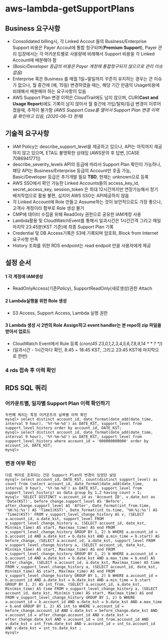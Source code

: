 # aws-lambda-getSupportPlans

## Business 요구사항
- Consolidated billing시, 각 Linked Accout 들의 Business/Enterprise Support 비용은 Payer Accout에 통합 청구되며(**Premium Support**), Payer 관리 입장에서는 각 어카운트별로 사용량에 비례해서 Support 비용을 각 Linked Account에 배분해야 함
- *(Basic/Developer 등급의 비용은 Payer 계정에 통합청구되지 않으므로 관리 이슈 없음)*
- Enterprise 혹은 Business 를 매월 1일~말일까지 꾸준히 유지하는 경우는 큰 이슈가 없으나, 월 중간에 (예, 15일) 변경하였을 때는, 해당 기간 만큼의 Usage비용에 비례해서 배분해야 하는 요구사항이 있음
- AWS Support Plan 변경 이력은 CloudTrail에도 남지 않으며, CUR(**Cost and Usage Report**)에도 기록이 남지 않아서 월 중간에 가입/탈퇴/등급 변경이 이루어졌을때, 추적이 불가함 *(AWS Support Case를 열어서 Support Plan 변경 이력을 확인하고 있음, (2020-06-13 현재)*

## 기술적 요구사항
- IAM Policy는 describe_support_level을 제공하고 있으나, API는 아직까지 제공하지 않고 있으며, ETA도 불명확한 상태임 (AWS문의 후 답변, [CASE 7086941771])
- describe_severity_levels API의 등급에 따라서 Support Plan 확인이 가능하나, 해당 API는 Business/Enterprise 등급의 Account만 호출 가능, Basic/Developer 등급은 추가개발 필요 **TBD**, 현재는 unknown으로 등록 
- AWS SSO에서 확인 가능한 Linked Accounts들의 access_key_id, secret_access_key, session_token 은 최대 12시간까지만 연장가능해서 정기 배치작업으로 활용 불편, 심지어 AWS SSO는 API제공하지 않음
- 각 Linked Account에 Role 만들고 Assume하는 것이 보안적으로도 가장 좋으나, 고객사 계정이라 함부로 Role 생성 불가
- CMP에 데이터 수집을 위해 ReadOnly 권한으로 공유한 IAM계정 사용
- Lambda활용 및 CloudWatchEvent를 통해서 일과시간은 1시간간격 그리고 매일 마지막 23:45분(KST 기준)에 최종 Support Plan 기록
- Credential 및 DB Access기록은 S3에 기록되며 암호화, Block from Internet 요구사항 만족
- History 조회를 위한 RDS endpoint는 read endpoit 만을 사용자에게 제공

## 설정 순서
#### 1 각 계정에 IAM생성
- ReadOnlyAccess(기존Policy), SupportReadOnly(새로생성)권한 Attach
#### 2 Lambda실행을 위한 Role 생성
- S3 Access, Support Access, Lambda 실행 권한
#### 3 Lambda 생성 시 2번의 Role Assign하고 event handler는 본 repo의 zip 파일을 받아서 업로드
- CloudWatch Event에서 Rule 등록 (*cron(45 23,0,1,2,3,4,5,6,7,8,9,14 \* \* \? \*)*)
- (일과시간 - 1시간마다 확인, 8:45 ~ 18:45 KST, 그리고 23:45 KST에 마지막으로 한번)
### 4 rds 접속 후 이력 확인

## RDS SQL 쿼리
### 어카운트별, 일자별 Support Plan 이력 확인하기
    두번째 쿼리는 특정 어카운트의 날짜별 이력 확인
    mysql> select distinct account_id, date_format(date_add(date_time, interval 9 hour), '%Y-%m-%d') as DATE_KST, support_level from support_level_history order by account_id, DATE_KST;
    mysql> select distinct account_id, date_format(date_add(date_time, interval 9 hour), '%Y-%m-%d') as DATE_KST, support_level from support_level_history where account_id = '000000000000' order by account_id, DATE_KST;
    mysql>

### 변경 여부 확인
    다음 쿼리로 조회되는 건은 Support Plan의 변경이 있었던 날임
    mysql> select account_id, DATE_KST, count(distinct support_level) as count from (select account_id, date_format(date_add(date_time, interval 9 hour), '%Y-%m-%d') as DATE_KST, support_level from support_level_history) as data group by 1,2 having count > 1;
    mysql>  SELECT DISTINCT v.account_id as 'Account ID', v.date_kst as 'Date(KST)', before_change.support_level AS 'Before', after_change.support_level AS 'After', Date_format(int_from.time, '%H:%i:%s') AS 'Time1(KST)', Date_format(int_to.time, '%H:%i:%s') AS 'Time2(KST)' FROM v_support_level_change_history AS v, (SELECT a.account_id, a.date_kst, support_level FROM v_support_level_change_history a, (SELECT account_id, date_kst, Min(min_time) AS start, Max(max_time) AS end FROM v_support_level_change_history GROUP BY 1, 2) b WHERE a.account_id = b.account_id AND a.date_kst = b.date_kst AND a.min_time = b.start) AS before_change, (SELECT a.account_id, a.date_kst, support_level FROM v_support_level_change_history a, (SELECT account_id, date_kst, Min(min_time) AS start, Max(max_time) AS end FROM v_support_level_change_history GROUP BY 1, 2) b WHERE a.account_id = b.account_id AND a.date_kst = b.date_kst AND a.max_time = b.end) AS after_change, (SELECT a.account_id, a.date_kst, Max(max_time) AS time FROM v_support_level_change_history a, (SELECT account_id, date_kst, Min(min_time) AS start, Max(max_time) AS end FROM v_support_level_change_history GROUP BY 1, 2) b WHERE a.account_id = b.account_id AND a.date_kst = b.date_kst AND a.min_time = b.start GROUP BY 1, 2) AS int_from, (SELECT a.account_id, a.date_kst, Min(min_time) AS time FROM v_support_level_change_history a, (SELECT account_id, date_kst, Min(min_time) AS start, Max(max_time) AS end FROM v_support_level_change_history GROUP BY 1, 2) b WHERE a.account_id = b.account_id AND a.date_kst = b.date_kst AND a.max_time = b.end GROUP BY 1, 2) AS int_to WHERE v.account_id = before_change.account_id AND v.date_kst = before_change.date_kst AND v.account_id = after_change.account_id AND v.date_kst = after_change.date_kst AND v.account_id = int_from.account_id AND v.date_kst = int_from.date_kst AND v.account_id = int_to.account_id AND v.date_kst = int_to.date_kst ;
    mysql> 
